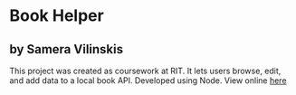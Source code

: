 # Book Helper
## by Samera Vilinskis
This project was created as coursework at RIT. It lets users browse, edit, and add data to a local book API. Developed using Node.
View online [here](https://samera-v-project-1-9a934298b89c.herokuapp.com/)
